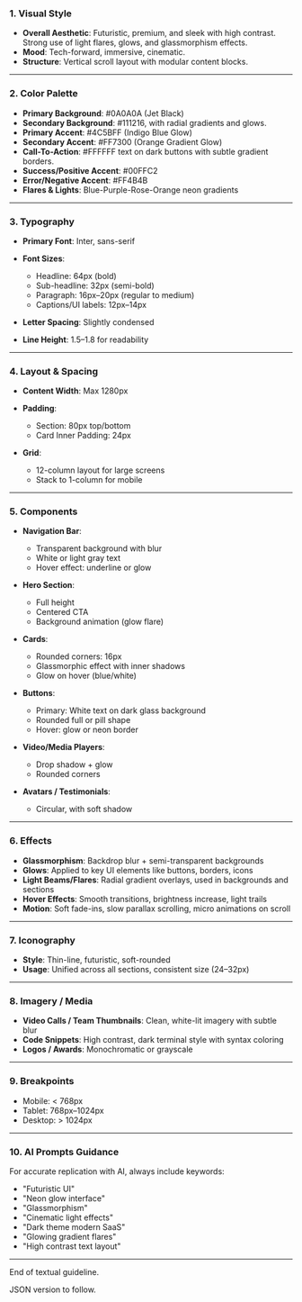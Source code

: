 

### 1. **Visual Style**

* **Overall Aesthetic**: Futuristic, premium, and sleek with high contrast. Strong use of light flares, glows, and glassmorphism effects.
* **Mood**: Tech-forward, immersive, cinematic.
* **Structure**: Vertical scroll layout with modular content blocks.

---

### 2. **Color Palette**

* **Primary Background**: #0A0A0A (Jet Black)
* **Secondary Background**: #111216, with radial gradients and glows.
* **Primary Accent**: #4C5BFF (Indigo Blue Glow)
* **Secondary Accent**: #FF7300 (Orange Gradient Glow)
* **Call-To-Action**: #FFFFFF text on dark buttons with subtle gradient borders.
* **Success/Positive Accent**: #00FFC2
* **Error/Negative Accent**: #FF4B4B
* **Flares & Lights**: Blue-Purple-Rose-Orange neon gradients

---

### 3. **Typography**

* **Primary Font**: Inter, sans-serif
* **Font Sizes**:

  * Headline: 64px (bold)
  * Sub-headline: 32px (semi-bold)
  * Paragraph: 16px–20px (regular to medium)
  * Captions/UI labels: 12px–14px
* **Letter Spacing**: Slightly condensed
* **Line Height**: 1.5–1.8 for readability

---

### 4. **Layout & Spacing**

* **Content Width**: Max 1280px
* **Padding**:

  * Section: 80px top/bottom
  * Card Inner Padding: 24px
* **Grid**:

  * 12-column layout for large screens
  * Stack to 1-column for mobile

---

### 5. **Components**

* **Navigation Bar**:

  * Transparent background with blur
  * White or light gray text
  * Hover effect: underline or glow
* **Hero Section**:

  * Full height
  * Centered CTA
  * Background animation (glow flare)
* **Cards**:

  * Rounded corners: 16px
  * Glassmorphic effect with inner shadows
  * Glow on hover (blue/white)
* **Buttons**:

  * Primary: White text on dark glass background
  * Rounded full or pill shape
  * Hover: glow or neon border
* **Video/Media Players**:

  * Drop shadow + glow
  * Rounded corners
* **Avatars / Testimonials**:

  * Circular, with soft shadow

---

### 6. **Effects**

* **Glassmorphism**: Backdrop blur + semi-transparent backgrounds
* **Glows**: Applied to key UI elements like buttons, borders, icons
* **Light Beams/Flares**: Radial gradient overlays, used in backgrounds and sections
* **Hover Effects**: Smooth transitions, brightness increase, light trails
* **Motion**: Soft fade-ins, slow parallax scrolling, micro animations on scroll

---

### 7. **Iconography**

* **Style**: Thin-line, futuristic, soft-rounded
* **Usage**: Unified across all sections, consistent size (24–32px)

---

### 8. **Imagery / Media**

* **Video Calls / Team Thumbnails**: Clean, white-lit imagery with subtle blur
* **Code Snippets**: High contrast, dark terminal style with syntax coloring
* **Logos / Awards**: Monochromatic or grayscale

---

### 9. **Breakpoints**

* Mobile: < 768px
* Tablet: 768px–1024px
* Desktop: > 1024px

---

### 10. **AI Prompts Guidance**

For accurate replication with AI, always include keywords:

* "Futuristic UI"
* "Neon glow interface"
* "Glassmorphism"
* "Cinematic light effects"
* "Dark theme modern SaaS"
* "Glowing gradient flares"
* "High contrast text layout"

---

End of textual guideline.

JSON version to follow.
